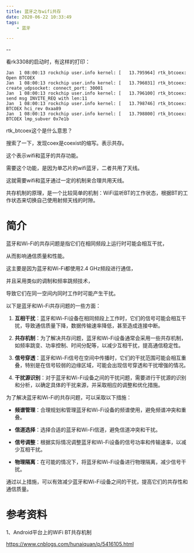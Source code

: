 ```yaml
---
title: 蓝牙之与wifi共存
date: 2020-06-22 10:33:49
tags:
	- 蓝牙

---
```


--

看rk3308的启动时，有这样的打印：

```
Jan  1 08:00:13 rockchip user.info kernel: [   13.795964] rtk_btcoex: Open BTCOEX
Jan  1 08:00:13 rockchip user.info kernel: [   13.796031] rtk_btcoex: create_udpsocket: connect_port: 30001
Jan  1 08:00:13 rockchip user.info kernel: [   13.796100] rtk_btcoex: send msg INVITE_REQ with len:11
Jan  1 08:00:13 rockchip user.info kernel: [   13.798746] rtk_btcoex: BTCOEX hci_rev 0xaa89
Jan  1 08:00:13 rockchip user.info kernel: [   13.798800] rtk_btcoex: BTCOEX lmp_subver 0x7e1b
```

rtk_btcoex这个是什么意思？

搜索了一下，发现coex是coexist的缩写。表示共存。

这个表示wifi和蓝牙的共存功能。

需要这个功能，是因为单芯片的wifi蓝牙，二者共用了天线。

这就需要wifi和蓝牙通过一定的机制来合理共用天线。

共存机制的原理，是一个比较简单的机制：WiFi监听BT的工作状态，根据BT的工作状态来切换自己使用射频天线的时隙。



# 简介

蓝牙和Wi-Fi的共存问题是指它们在相同频段上运行时可能会相互干扰，

从而影响通信质量和性能。

这主要是因为蓝牙和Wi-Fi都使用2.4 GHz频段进行通信，

并且采用类似的调制和频率跳频技术，

导致它们在同一空间内同时工作时可能产生干扰。

以下是蓝牙和Wi-Fi共存问题的一些方面：

1. **互相干扰**：蓝牙和Wi-Fi设备在相同频段上工作时，它们的信号可能会相互干扰，导致通信质量下降，数据传输速率降低，甚至造成连接中断。

2. **共存机制**：为了解决共存问题，蓝牙和Wi-Fi设备通常会采用一些共存机制，如频率跳变、功率控制、时间分配等，以减少互相干扰，提高通信稳定性。

3. **信号穿透**：蓝牙和Wi-Fi信号在空间中传播时，它们的干扰范围可能会相互重叠，特别是在信号较弱的边缘区域，可能会出现信号穿透和干扰增强的情况。

4. **干扰源识别**：对于蓝牙和Wi-Fi设备之间的干扰问题，需要进行干扰源的识别和分析，以确定具体的干扰来源，并采取相应的调整和优化措施。

为了解决蓝牙和Wi-Fi的共存问题，可以采取以下措施：

- **频谱管理**：合理规划和管理蓝牙和Wi-Fi设备的频谱使用，避免频谱冲突和重叠。

- **信道选择**：选择合适的蓝牙和Wi-Fi信道，避免信道冲突和干扰。

- **信号调整**：根据实际情况调整蓝牙和Wi-Fi设备的信号功率和传输速率，以减少互相干扰。

- **物理隔离**：在可能的情况下，将蓝牙和Wi-Fi设备进行物理隔离，减少信号干扰。

通过以上措施，可以有效减少蓝牙和Wi-Fi设备之间的干扰，提高它们的共存性和通信质量。



# 参考资料

1、Android平台上的WiFi BT共存机制

https://www.cnblogs.com/hunaiquan/p/5416105.html